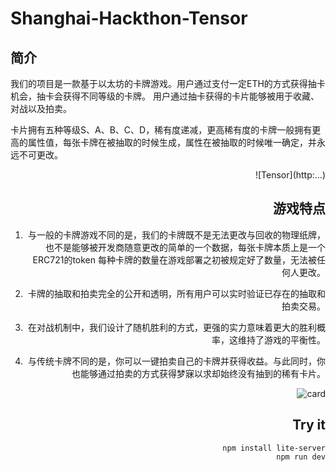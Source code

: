# Shanghai-Hackthon-Tensor

## 简介
我们的项目是一款基于以太坊的卡牌游戏。用户通过支付一定ETH的方式获得抽卡机会，抽卡会获得不同等级的卡牌。
用户通过抽卡获得的卡片能够被用于收藏、对战以及拍卖。

卡片拥有五种等级S、A、B、C、D，稀有度递减，更高稀有度的卡牌一般拥有更高的属性值，每张卡牌在被抽取的时候生成，属性在被抽取的时候唯一确定，并永远不可更改。
<div align=right>![Tensor](http:...)

## 游戏特点

1. 与一般的卡牌游戏不同的是，我们的卡牌既不是无法更改与回收的物理纸牌，也不是能够被开发商随意更改的简单的一个数据，每张卡牌本质上是一个ERC721的token
每种卡牌的数量在游戏部署之初被规定好了数量，无法被任何人更改。

2. 卡牌的抽取和拍卖完全的公开和透明，所有用户可以实时验证已存在的抽取和拍卖交易。

3. 在对战机制中，我们设计了随机胜利的方式，更强的实力意味着更大的胜利概率，这维持了游戏的平衡性。

4. 与传统卡牌不同的是，你可以一键拍卖自己的卡牌并获得收益。与此同时，你也能够通过拍卖的方式获得梦寐以求却始终没有抽到的稀有卡片。

![card](https://github.com/COAOX/hackathon-bitrun/blob/master/Tensor/img/readme.jpg "区块链")

## Try it

```
npm install lite-server
npm run dev
```


